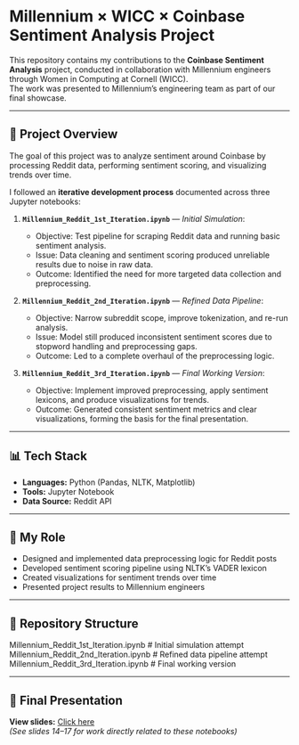 # Millennium × WICC × Coinbase Sentiment Analysis Project

This repository contains my contributions to the **Coinbase Sentiment Analysis** project, conducted in collaboration with Millennium engineers through Women in Computing at Cornell (WICC).  
The work was presented to Millennium’s engineering team as part of our final showcase.

---

## 📖 Project Overview
The goal of this project was to analyze sentiment around Coinbase by processing Reddit data, performing sentiment scoring, and visualizing trends over time.

I followed an **iterative development process** documented across three Jupyter notebooks:

1. **`Millennium_Reddit_1st_Iteration.ipynb`** — *Initial Simulation*:  
   - Objective: Test pipeline for scraping Reddit data and running basic sentiment analysis.  
   - Issue: Data cleaning and sentiment scoring produced unreliable results due to noise in raw data.  
   - Outcome: Identified the need for more targeted data collection and preprocessing.

2. **`Millennium_Reddit_2nd_Iteration.ipynb`** — *Refined Data Pipeline*:  
   - Objective: Narrow subreddit scope, improve tokenization, and re-run analysis.  
   - Issue: Model still produced inconsistent sentiment scores due to stopword handling and preprocessing gaps.  
   - Outcome: Led to a complete overhaul of the preprocessing logic.

3. **`Millennium_Reddit_3rd_Iteration.ipynb`** — *Final Working Version*:  
   - Objective: Implement improved preprocessing, apply sentiment lexicons, and produce visualizations for trends.  
   - Outcome: Generated consistent sentiment metrics and clear visualizations, forming the basis for the final presentation.

---

## 📊 Tech Stack
- **Languages:** Python (Pandas, NLTK, Matplotlib)
- **Tools:** Jupyter Notebook
- **Data Source:** Reddit API

---

## 🎯 My Role
- Designed and implemented data preprocessing logic for Reddit posts
- Developed sentiment scoring pipeline using NLTK’s VADER lexicon
- Created visualizations for sentiment trends over time
- Presented project results to Millennium engineers

---

## 📂 Repository Structure

Millennium_Reddit_1st_Iteration.ipynb # Initial simulation attempt
Millennium_Reddit_2nd_Iteration.ipynb # Refined data pipeline attempt
Millennium_Reddit_3rd_Iteration.ipynb # Final working version

---

## 📑 Final Presentation
**View slides:** [Click here](https://www.canva.com/design/DAGj3wCmVQE/smQCYSZuUzARpc_h28xFIg/view?utm_content=DAGj3wCmVQE&utm_campaign=designshare&utm_medium=link2&utm_source=uniquelinks&utlId=h48a9c7d6a9)  
*(See slides 14–17 for work directly related to these notebooks)*
